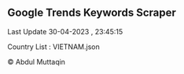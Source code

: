 

## Google Trends Keywords Scraper 
 
Last Update 30-04-2023 , 23:45:15

Country List :
VIETNAM.json



© Abdul Muttaqin 
